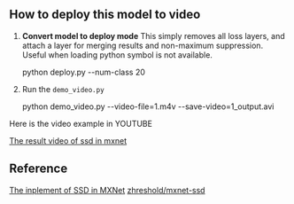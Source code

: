 ## How to deploy this model to video

 1. **Convert model to deploy mode**
 This simply removes all loss layers, and attach a layer for merging results and non-maximum suppression.
Useful when loading python symbol is not available.

    python deploy.py --num-class 20
 
 2. Run the `demo_video.py`

    python demo_video.py --video-file=1.m4v --save-video=1_output.avi

Here is the video example in YOUTUBE

[The result video of ssd in mxnet ](https://www.youtube.com/watch?v=u1w8Re-tU0g&feature=youtu.be)


## Reference

[The inplement of SSD in MXNet](https://github.com/dmlc/mxnet/tree/master/example/ssd)
[zhreshold/mxnet-ssd](https://github.com/zhreshold/mxnet-ssd)